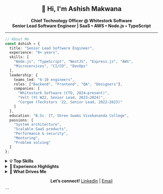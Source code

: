 <h2 align="center">👋 Hi, I'm Ashish Makwana</h2>

<p align="center">
  <b>Chief Technology Officer @ Whitestork Software</b> <br>
  <b>Senior Lead Software Engineer | SaaS • AWS • Node.js • TypeScript</b>
</p>

---

```typescript
// About Me
const Ashish = {
  title: "Senior Lead Software Engineer",
  experience: "8+ years",
  skills: [
    "Node.js", "TypeScript", "NestJS", "Express.js", "AWS",
    "Microservices", "CI/CD", "DevOps"
  ],
  leadership: {
    teams_led: "6-10 engineers",
    roles: ["Backend", "Frontend", "QA", "Designers"],
    companies: [
      "Whitestork Software (CTO, 2024–present)",
      "Velt (YC W22, Senior Lead, 2023–2024)",
      "Corgee (Techstars '22, Senior Lead, 2022–2023)"
    ]
  },
  education: "B.Sc. IT, Shree Swami Vivekananda College",
  passions: [
    "System architecture",
    "Scalable SaaS products",
    "Performance & security",
    "Mentoring",
    "Problem solving"
  ]
};
```

<details> <summary><b>💡 Top Skills</b></summary>
🟦 NestJS

☁️ AWS (Amazon Web Services)

🖥️ Back-End Web Development

⚙️ Service-Oriented Architecture (SOA)

⚡ Angular

</details>

<details> <summary><b>🚀 Experience Highlights</b></summary>
🏢 <b>Chief Technology Officer</b> @ <b>Whitestork Software</b>
<i>Feb 2024 – Present | Ahmedabad, India | On-site</i><br>
<sub>Leading product architecture, team management, and delivery for enterprise and startup SaaS solutions.</sub>
<br><br>

🌎 <b>Senior Lead Software Engineer</b> @ <b>Velt (YC W22)</b>
<i>Aug 2023 – Jan 2024 | Remote | San Francisco, USA</i><br>
<sub>Led development for real-time collaboration products (Pubsub, TypeScript, AWS).</sub>
<br><br>

🇪🇸 <b>Senior Lead Software Engineer</b> @ <b>Corgee (Techstars '22)</b>
<i>Nov 2022 – Jul 2023 | Remote | Spain</i><br>
<sub>Scaled SaaS infra, CI/CD pipelines, managed K8s and cross-functional teams.</sub>

</details>


<details> <summary><b>🎯 What Drives Me</b></summary>
🔭 Building scalable, robust products

🤝 Team leadership & mentorship

🏆 Enhancing performance, security, and user experience

💡 Continuous learning and innovation

</details>

<p align="center"> <b>Let’s connect!</b> <a href="https://www.linkedin.com/in/ashishmakwana08/">LinkedIn</a> | <a href="mailto:ashishmakwana08@gmail.com">Email</a> </p> ```
